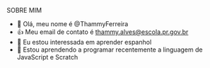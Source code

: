 SOBRE MIM


- 👋 Olá, meu nome é @ThammyFerreira
- :+1: Meu email de contato é thammy.alves@escola.pr.gov.br
- 👀 Eu estou interessada em aprender espanhol
- 🌱 Estou aprendendo a programar recentemente a linguagem de JavaScript e Scratch

